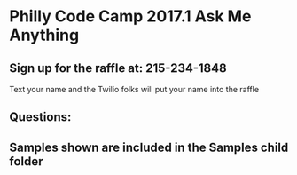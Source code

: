 # Philly Code Camp 2017.1 Ask Me Anything

## Sign up for the raffle at: 215-234-1848
Text your name and the Twilio folks will put your name into the raffle

## Questions:


## Samples shown are included in the Samples child folder




